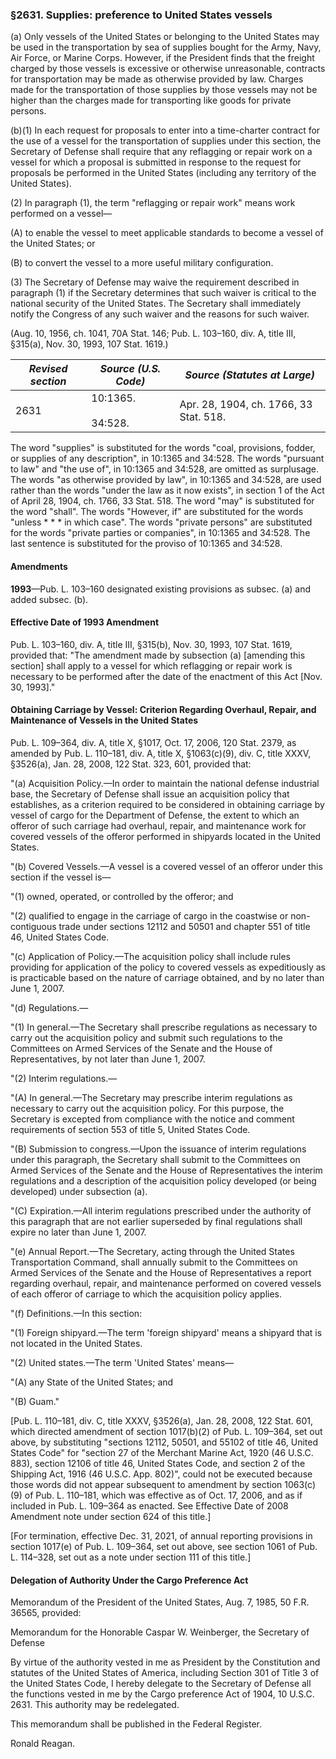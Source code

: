 ### §2631. Supplies: preference to United States vessels ###

(a) Only vessels of the United States or belonging to the United States may be used in the transportation by sea of supplies bought for the Army, Navy, Air Force, or Marine Corps. However, if the President finds that the freight charged by those vessels is excessive or otherwise unreasonable, contracts for transportation may be made as otherwise provided by law. Charges made for the transportation of those supplies by those vessels may not be higher than the charges made for transporting like goods for private persons.

(b)(1) In each request for proposals to enter into a time-charter contract for the use of a vessel for the transportation of supplies under this section, the Secretary of Defense shall require that any reflagging or repair work on a vessel for which a proposal is submitted in response to the request for proposals be performed in the United States (including any territory of the United States).

(2) In paragraph (1), the term "reflagging or repair work" means work performed on a vessel—

(A) to enable the vessel to meet applicable standards to become a vessel of the United States; or

(B) to convert the vessel to a more useful military configuration.

(3) The Secretary of Defense may waive the requirement described in paragraph (1) if the Secretary determines that such waiver is critical to the national security of the United States. The Secretary shall immediately notify the Congress of any such waiver and the reasons for such waiver.

(Aug. 10, 1956, ch. 1041, 70A Stat. 146; Pub. L. 103–160, div. A, title III, §315(a), Nov. 30, 1993, 107 Stat. 1619.)

|*Revised section*|  *Source (U.S. Code)*   |     *Source (Statutes at Large)*     |
|-----------------|-------------------------|--------------------------------------|
|      2631       |10:1365.<br/><br/>34:528.|Apr. 28, 1904, ch. 1766, 33 Stat. 518.|

The word "supplies" is substituted for the words "coal, provisions, fodder, or supplies of any description", in 10:1365 and 34:528. The words "pursuant to law" and "the use of", in 10:1365 and 34:528, are omitted as surplusage. The words "as otherwise provided by law", in 10:1365 and 34:528, are used rather than the words "under the law as it now exists", in section 1 of the Act of April 28, 1904, ch. 1766, 33 Stat. 518. The word "may" is substituted for the word "shall". The words "However, if" are substituted for the words "unless \* \* \* in which case". The words "private persons" are substituted for the words "private parties or companies", in 10:1365 and 34:528. The last sentence is substituted for the proviso of 10:1365 and 34:528.

#### Amendments ####

**1993**—Pub. L. 103–160 designated existing provisions as subsec. (a) and added subsec. (b).

#### Effective Date of 1993 Amendment ####

Pub. L. 103–160, div. A, title III, §315(b), Nov. 30, 1993, 107 Stat. 1619, provided that: "The amendment made by subsection (a) [amending this section] shall apply to a vessel for which reflagging or repair work is necessary to be performed after the date of the enactment of this Act [Nov. 30, 1993]."

#### Obtaining Carriage by Vessel: Criterion Regarding Overhaul, Repair, and Maintenance of Vessels in the United States ####

Pub. L. 109–364, div. A, title X, §1017, Oct. 17, 2006, 120 Stat. 2379, as amended by Pub. L. 110–181, div. A, title X, §1063(c)(9), div. C, title XXXV, §3526(a), Jan. 28, 2008, 122 Stat. 323, 601, provided that:

"(a) Acquisition Policy.—In order to maintain the national defense industrial base, the Secretary of Defense shall issue an acquisition policy that establishes, as a criterion required to be considered in obtaining carriage by vessel of cargo for the Department of Defense, the extent to which an offeror of such carriage had overhaul, repair, and maintenance work for covered vessels of the offeror performed in shipyards located in the United States.

"(b) Covered Vessels.—A vessel is a covered vessel of an offeror under this section if the vessel is—

"(1) owned, operated, or controlled by the offeror; and

"(2) qualified to engage in the carriage of cargo in the coastwise or non-contiguous trade under sections 12112 and 50501 and chapter 551 of title 46, United States Code.

"(c) Application of Policy.—The acquisition policy shall include rules providing for application of the policy to covered vessels as expeditiously as is practicable based on the nature of carriage obtained, and by no later than June 1, 2007.

"(d) Regulations.—

"(1) In general.—The Secretary shall prescribe regulations as necessary to carry out the acquisition policy and submit such regulations to the Committees on Armed Services of the Senate and the House of Representatives, by not later than June 1, 2007.

"(2) Interim regulations.—

"(A) In general.—The Secretary may prescribe interim regulations as necessary to carry out the acquisition policy. For this purpose, the Secretary is excepted from compliance with the notice and comment requirements of section 553 of title 5, United States Code.

"(B) Submission to congress.—Upon the issuance of interim regulations under this paragraph, the Secretary shall submit to the Committees on Armed Services of the Senate and the House of Representatives the interim regulations and a description of the acquisition policy developed (or being developed) under subsection (a).

"(C) Expiration.—All interim regulations prescribed under the authority of this paragraph that are not earlier superseded by final regulations shall expire no later than June 1, 2007.

"(e) Annual Report.—The Secretary, acting through the United States Transportation Command, shall annually submit to the Committees on Armed Services of the Senate and the House of Representatives a report regarding overhaul, repair, and maintenance performed on covered vessels of each offeror of carriage to which the acquisition policy applies.

"(f) Definitions.—In this section:

"(1) Foreign shipyard.—The term 'foreign shipyard' means a shipyard that is not located in the United States.

"(2) United states.—The term 'United States' means—

"(A) any State of the United States; and

"(B) Guam."

[Pub. L. 110–181, div. C, title XXXV, §3526(a), Jan. 28, 2008, 122 Stat. 601, which directed amendment of section 1017(b)(2) of Pub. L. 109–364, set out above, by substituting "sections 12112, 50501, and 55102 of title 46, United States Code" for "section 27 of the Merchant Marine Act, 1920 (46 U.S.C. 883), section 12106 of title 46, United States Code, and section 2 of the Shipping Act, 1916 (46 U.S.C. App. 802)", could not be executed because those words did not appear subsequent to amendment by section 1063(c)(9) of Pub. L. 110–181, which was effective as of Oct. 17, 2006, and as if included in Pub. L. 109–364 as enacted. See Effective Date of 2008 Amendment note under section 624 of this title.]

[For termination, effective Dec. 31, 2021, of annual reporting provisions in section 1017(e) of Pub. L. 109–364, set out above, see section 1061 of Pub. L. 114–328, set out as a note under section 111 of this title.]

#### Delegation of Authority Under the Cargo Preference Act ####

Memorandum of the President of the United States, Aug. 7, 1985, 50 F.R. 36565, provided:

Memorandum for the Honorable Caspar W. Weinberger, the Secretary of Defense

By virtue of the authority vested in me as President by the Constitution and statutes of the United States of America, including Section 301 of Title 3 of the United States Code, I hereby delegate to the Secretary of Defense all the functions vested in me by the Cargo preference Act of 1904, 10 U.S.C. 2631. This authority may be redelegated.

This memorandum shall be published in the Federal Register.

Ronald Reagan.